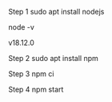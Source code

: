 Step 1 sudo apt install nodejs

  node -v

  v18.12.0

Step 2 sudo apt install npm

Step 3 npm ci

Step 4 npm start 

